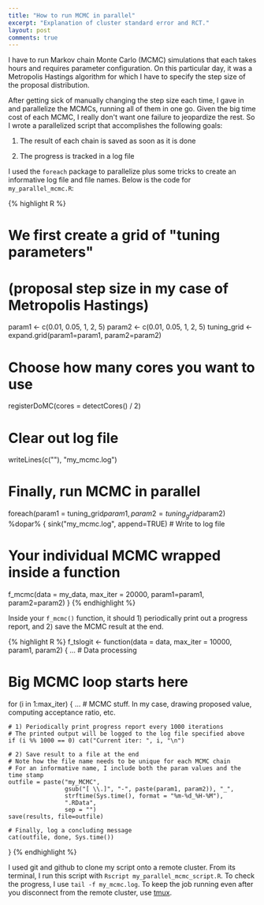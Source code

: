 ```yaml
---
title: "How to run MCMC in parallel"
excerpt: "Explanation of cluster standard error and RCT."
layout: post
comments: true
---
```


I have to run Markov chain Monte Carlo (MCMC) simulations that each takes hours and requires parameter configuration. On this particular day, it was a Metropolis Hastings algorithm for which I have to specify the step size of the proposal distribution.

After getting sick of manually changing the step size each time, I gave in and parallelize the MCMCs, running all of them in one go. Given the big time cost of each MCMC, I really don't want one failure to jeopardize the rest. So I wrote a parallelized script that accomplishes the following goals:

1. The result of each chain is saved as soon as it is done

2. The progress is tracked in a log file

I used the `foreach` package to parallelize plus some tricks to create an informative log file and file names. Below is the code for `my_parallel_mcmc.R`:

{% highlight R %}
# We first create a grid of "tuning parameters" 
# (proposal step size in my case of Metropolis Hastings)

param1 <- c(0.01, 0.05, 1, 2, 5)
param2 <- c(0.01, 0.05, 1, 2, 5)
tuning_grid <- expand.grid(param1=param1, param2=param2)

# Choose how many cores you want to use
registerDoMC(cores = detectCores() / 2)

# Clear out log file
writeLines(c(""), "my_mcmc.log")

# Finally, run MCMC in parallel
foreach(param1 = tuning_grid$param1, param2 = tuning_grid$param2) %dopar% {
  sink("my_mcmc.log", append=TRUE) # Write to log file

  # Your individual MCMC wrapped inside a function
  f_mcmc(data = my_data, max_iter = 20000,
         param1=param1, param2=param2)
}
{% endhighlight %}

Inside your `f_mcmc()` function, it should 1) periodically print out a progress report, and 2) save the MCMC result at the end.

{% highlight R %}
f_tslogit <- function(data = data, max_iter = 10000,
                      param1, param2) {
... # Data processing

# Big MCMC loop starts here
for (i in 1:max_iter) {
    ... # MCMC stuff. In my case, drawing proposed value, computing acceptance ratio, etc.

    # 1) Periodically print progress report every 1000 iterations 
    # The printed output will be logged to the log file specified above
    if (i %% 1000 == 0) cat("Current iter: ", i, "\n")

    # 2) Save result to a file at the end 
    # Note how the file name needs to be unique for each MCMC chain
    # For an informative name, I include both the param values and the time stamp
    outfile = paste("my_MCMC", 
                    gsub("[ \\.]", "-", paste(param1, param2)), "_",
                    strftime(Sys.time(), format = "%m-%d_%H-%M"),
                    ".RData",
                    sep = "")
    save(results, file=outfile)

    # Finally, log a concluding message
    cat(outfile, done, Sys.time())
}
{% endhighlight %}

I used git and github to clone my script onto a remote cluster. From its terminal, I run this script with `Rscript my_parallel_mcmc_script.R`. To check the progress, I use `tail -f my_mcmc.log`. To keep the job running even after you disconnect from the remote cluster, use [tmux](http://askubuntu.com/questions/8653/how-to-keep-processes-running-after-ending-ssh-session).